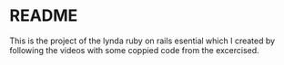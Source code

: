 # README

This is the project of the lynda ruby on rails esential which I created by following the videos with some coppied code from the excercised.
